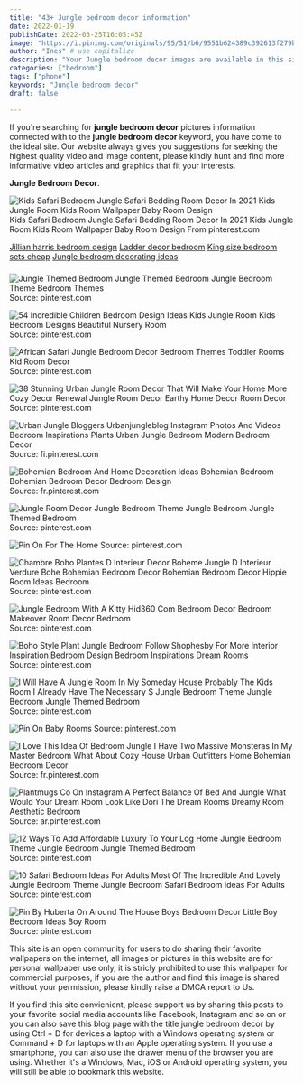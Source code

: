 ```yaml
---
title: "43+ Jungle bedroom decor information"
date: 2022-01-19
publishDate: 2022-03-25T16:05:45Z
image: "https://i.pinimg.com/originals/95/51/b6/9551b624389c392613f279b4b3e24137.jpg"
author: "Ines" # use capitalize
description: "Your Jungle bedroom decor images are available in this site. Jungle bedroom decor are a topic that is being searched for and liked by netizens today. You can Get the Jungle bedroom decor files here. Download all royalty-free vectors."
categories: ["bedroom"]
tags: ["phone"]
keywords: "Jungle bedroom decor"
draft: false

---
```


If you're searching for **jungle bedroom decor** pictures information connected with to the **jungle bedroom decor** keyword, you have come to the ideal  site.  Our website always  gives you  suggestions  for seeking  the highest  quality video and image  content, please kindly hunt and find more informative video articles and graphics  that fit your interests.

**Jungle Bedroom Decor**. 

![Kids Safari Bedroom Jungle Safari Bedding Room Decor In 2021 Kids Jungle Room Kids Room Wallpaper Baby Room Design](https://i.pinimg.com/474x/25/cf/85/25cf858f6b58d64698223e36dca0b882.jpg "Kids Safari Bedroom Jungle Safari Bedding Room Decor In 2021 Kids Jungle Room Kids Room Wallpaper Baby Room Design")
Kids Safari Bedroom Jungle Safari Bedding Room Decor In 2021 Kids Jungle Room Kids Room Wallpaper Baby Room Design From pinterest.com

[Jillian harris bedroom design](/jillian-harris-bedroom-design/)
[Ladder decor bedroom](/ladder-decor-bedroom/)
[King size bedroom sets cheap](/king-size-bedroom-sets-cheap/)
[Jungle bedroom decorating ideas](/jungle-bedroom-decorating-ideas/)



### 

 


![Jungle Themed Bedroom Jungle Themed Bedroom Jungle Bedroom Theme Bedroom Themes](https://i.pinimg.com/originals/2b/e6/0f/2be60f43645eb0f5808ac8199984c158.jpg "Jungle Themed Bedroom Jungle Themed Bedroom Jungle Bedroom Theme Bedroom Themes")
Source: pinterest.com

 

![54 Incredible Children Bedroom Design Ideas Kids Jungle Room Kids Bedroom Designs Beautiful Nursery Room](https://i.pinimg.com/736x/3e/12/eb/3e12eb32fdd1a73a22ae8c2d5ab06c5d.jpg "54 Incredible Children Bedroom Design Ideas Kids Jungle Room Kids Bedroom Designs Beautiful Nursery Room")
Source: pinterest.com

 

![African Safari Jungle Bedroom Decor Bedroom Themes Toddler Rooms Kid Room Decor](https://i.pinimg.com/736x/ce/54/3b/ce543b6e4d5e2890901d103d324b5ba0--bedroom-themes-teen-bedroom.jpg "African Safari Jungle Bedroom Decor Bedroom Themes Toddler Rooms Kid Room Decor")
Source: pinterest.com

 

![38 Stunning Urban Jungle Room Decor That Will Make Your Home More Cozy Decor Renewal Jungle Room Decor Earthy Home Decor Room Decor](https://i.pinimg.com/originals/aa/3f/ac/aa3facf3585976c8bc22fa9865643892.jpg "38 Stunning Urban Jungle Room Decor That Will Make Your Home More Cozy Decor Renewal Jungle Room Decor Earthy Home Decor Room Decor")
Source: pinterest.com

 

![Urban Jungle Bloggers Urbanjungleblog Instagram Photos And Videos Bedroom Inspirations Plants Urban Jungle Bedroom Modern Bedroom Decor](https://i.pinimg.com/originals/7f/e0/77/7fe07788b7e9483142f9ff5b4e6bc125.png "Urban Jungle Bloggers Urbanjungleblog Instagram Photos And Videos Bedroom Inspirations Plants Urban Jungle Bedroom Modern Bedroom Decor")
Source: fi.pinterest.com

 

![Bohemian Bedroom And Home Decoration Ideas Bohemian Bedroom Bohemian Bedroom Decor Bedroom Design](https://i.pinimg.com/736x/b8/ad/68/b8ad685d192826b9a43773723f9c0674.jpg "Bohemian Bedroom And Home Decoration Ideas Bohemian Bedroom Bohemian Bedroom Decor Bedroom Design")
Source: fr.pinterest.com

 

![Jungle Room Decor Jungle Bedroom Theme Jungle Bedroom Jungle Themed Bedroom](https://i.pinimg.com/originals/c0/bc/cb/c0bccb5301be56a734d571b7ed8194a4.jpg "Jungle Room Decor Jungle Bedroom Theme Jungle Bedroom Jungle Themed Bedroom")
Source: pinterest.com

 

![Pin On For The Home](https://i.pinimg.com/474x/14/60/d4/1460d405b3e7860f11a2fe89319b8fa8.jpg "Pin On For The Home")
Source: pinterest.com

 

![Chambre Boho Plantes D Interieur Decor Boheme Jungle D Interieur Verdure Bohe Bohemian Bedroom Decor Bohemian Bedroom Decor Hippie Room Ideas Bedroom](https://i.pinimg.com/564x/d1/d1/bf/d1d1bfd9171a19bd61a6db5c78e9a730.jpg "Chambre Boho Plantes D Interieur Decor Boheme Jungle D Interieur Verdure Bohe Bohemian Bedroom Decor Bohemian Bedroom Decor Hippie Room Ideas Bedroom")
Source: pinterest.com

 

![Jungle Bedroom With A Kitty Hid360 Com Bedroom Decor Bedroom Makeover Room Decor Bedroom](https://i.pinimg.com/originals/e3/7a/06/e37a068582d8782286121e38c0b0905d.jpg "Jungle Bedroom With A Kitty Hid360 Com Bedroom Decor Bedroom Makeover Room Decor Bedroom")
Source: pinterest.com

 

![Boho Style Plant Jungle Bedroom Follow Shophesby For More Interior Inspiration Bedroom Design Bedroom Inspirations Dream Rooms](https://i.pinimg.com/736x/9c/62/ae/9c62ae05d0e70fe6e3858d8a6eedc1c1.jpg "Boho Style Plant Jungle Bedroom Follow Shophesby For More Interior Inspiration Bedroom Design Bedroom Inspirations Dream Rooms")
Source: pinterest.com

 

![I Will Have A Jungle Room In My Someday House Probably The Kids Room I Already Have The Necessary S Jungle Bedroom Theme Jungle Bedroom Jungle Themed Bedroom](https://i.pinimg.com/originals/f1/7c/a8/f17ca844f3545ed229f6fabe397e6269.jpg "I Will Have A Jungle Room In My Someday House Probably The Kids Room I Already Have The Necessary S Jungle Bedroom Theme Jungle Bedroom Jungle Themed Bedroom")
Source: pinterest.com

 

![Pin On Baby Rooms](https://i.pinimg.com/originals/10/04/0b/10040b9e41f0839369ffadb5fd4721ac.jpg "Pin On Baby Rooms")
Source: pinterest.com

 

![I Love This Idea Of Bedroom Jungle I Have Two Massive Monsteras In My Master Bedroom What About Cozy House Urban Outfitters Home Bohemian Bedroom Decor](https://i.pinimg.com/736x/a4/3e/c1/a43ec1831441eb14c87b2a2f99dd7ed7.jpg "I Love This Idea Of Bedroom Jungle I Have Two Massive Monsteras In My Master Bedroom What About Cozy House Urban Outfitters Home Bohemian Bedroom Decor")
Source: fr.pinterest.com

 

![Plantmugs Co On Instagram A Perfect Balance Of Bed And Jungle What Would Your Dream Room Look Like Dori The Dream Rooms Dreamy Room Aesthetic Bedroom](https://i.pinimg.com/originals/59/bd/09/59bd09924dde10bb1670f398c748ef39.jpg "Plantmugs Co On Instagram A Perfect Balance Of Bed And Jungle What Would Your Dream Room Look Like Dori The Dream Rooms Dreamy Room Aesthetic Bedroom")
Source: ar.pinterest.com

 

![12 Ways To Add Affordable Luxury To Your Log Home Jungle Bedroom Theme Jungle Bedroom Jungle Themed Bedroom](https://i.pinimg.com/originals/56/1d/48/561d482520729c1ae44b210004a2e47b.jpg "12 Ways To Add Affordable Luxury To Your Log Home Jungle Bedroom Theme Jungle Bedroom Jungle Themed Bedroom")
Source: pinterest.com

 

![10 Safari Bedroom Ideas For Adults Most Of The Incredible And Lovely Jungle Bedroom Theme Jungle Bedroom Safari Bedroom Ideas For Adults](https://i.pinimg.com/originals/0a/0e/13/0a0e13eb2e4985aa11cef0ae4093ceb7.jpg "10 Safari Bedroom Ideas For Adults Most Of The Incredible And Lovely Jungle Bedroom Theme Jungle Bedroom Safari Bedroom Ideas For Adults")
Source: pinterest.com

 

![Pin By Huberta On Around The House Boys Bedroom Decor Little Boy Bedroom Ideas Boy Room](https://i.pinimg.com/originals/95/51/b6/9551b624389c392613f279b4b3e24137.jpg "Pin By Huberta On Around The House Boys Bedroom Decor Little Boy Bedroom Ideas Boy Room")
Source: pinterest.com

 

This site is an open community for users to do sharing their favorite wallpapers on the internet, all images or pictures in this website are for personal wallpaper use only, it is stricly prohibited to use this wallpaper for commercial purposes, if you are the author and find this image is shared without your permission, please kindly raise a DMCA report to Us.

If you find this site convienient, please support us by sharing this posts to your favorite social media accounts like Facebook, Instagram and so on or you can also save this blog page with the title jungle bedroom decor by using Ctrl + D for devices a laptop with a Windows operating system or Command + D for laptops with an Apple operating system. If you use a smartphone, you can also use the drawer menu of the browser you are using. Whether it's a Windows, Mac, iOS or Android operating system, you will still be able to bookmark this website.
